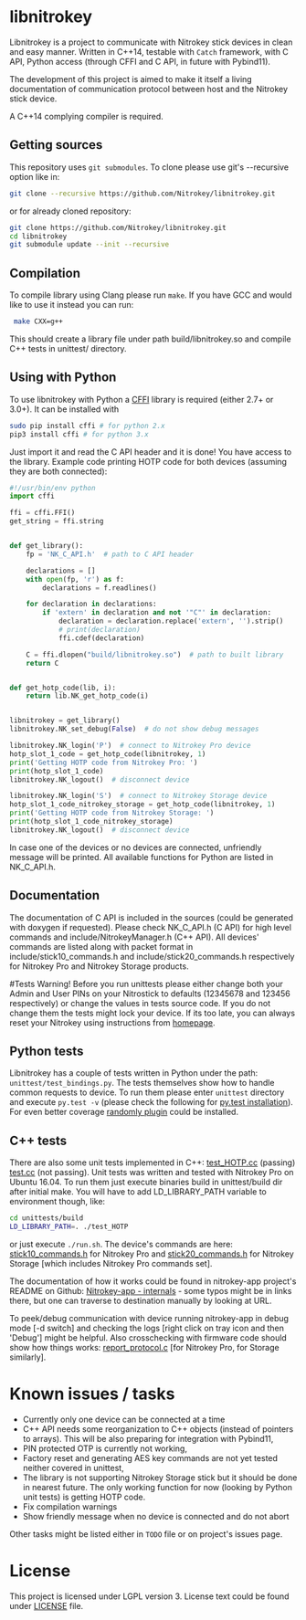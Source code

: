 # libnitrokey
Libnitrokey is a project to communicate with Nitrokey stick devices in clean and easy manner. Written in C++14, testable with `Catch` framework, with C API, Python access (through CFFI and C API, in future with Pybind11).

The development of this project is aimed to make it itself a living documentation of communication protocol between host and the Nitrokey stick device.

A C++14 complying compiler is required.

## Getting sources
This repository uses `git submodules`.
To clone please use git's --recursive option like in:
```bash
git clone --recursive https://github.com/Nitrokey/libnitrokey.git
```
or for already cloned repository:
```bash
git clone https://github.com/Nitrokey/libnitrokey.git
cd libnitrokey
git submodule update --init --recursive
```

## Compilation
To compile library using Clang please run `make`. If you have GCC and would like to use it instead you can run:
```bash
 make CXX=g++
```
This should create a library file under path build/libnitrokey.so and compile C++ tests in unittest/ directory.

## Using with Python
To use libnitrokey with Python a [CFFI](http://cffi.readthedocs.io/en/latest/overview.html) library is required (either 2.7+ or 3.0+). It can be installed with
```bash
sudo pip install cffi # for python 2.x
pip3 install cffi # for python 3.x
```
Just import it and read the C API header and it is done! You have access to the library. Example code printing HOTP code for both devices (assuming they are both connected):
```python
#!/usr/bin/env python
import cffi

ffi = cffi.FFI()
get_string = ffi.string


def get_library():
    fp = 'NK_C_API.h'  # path to C API header

    declarations = []
    with open(fp, 'r') as f:
        declarations = f.readlines()

    for declaration in declarations:
        if 'extern' in declaration and not '"C"' in declaration:
            declaration = declaration.replace('extern', '').strip()
            # print(declaration)
            ffi.cdef(declaration)

    C = ffi.dlopen("build/libnitrokey.so")  # path to built library
    return C


def get_hotp_code(lib, i):
    return lib.NK_get_hotp_code(i)


libnitrokey = get_library()
libnitrokey.NK_set_debug(False)  # do not show debug messages

libnitrokey.NK_login('P')  # connect to Nitrokey Pro device
hotp_slot_1_code = get_hotp_code(libnitrokey, 1)
print('Getting HOTP code from Nitrokey Pro: ')
print(hotp_slot_1_code)
libnitrokey.NK_logout()  # disconnect device

libnitrokey.NK_login('S')  # connect to Nitrokey Storage device
hotp_slot_1_code_nitrokey_storage = get_hotp_code(libnitrokey, 1)
print('Getting HOTP code from Nitrokey Storage: ')
print(hotp_slot_1_code_nitrokey_storage)
libnitrokey.NK_logout()  # disconnect device
```
In case one of the devices or no devices are connected, unfriendly message will be printed.
All available functions for Python are listed in NK_C_API.h.

## Documentation
The documentation of C API is included in the sources (could be  generated with doxygen if requested).
Please check NK_C_API.h (C API) for high level commands and include/NitrokeyManager.h (C++ API). All devices' commands are listed along with packet format in include/stick10_commands.h and include/stick20_commands.h respectively for Nitrokey Pro and Nitrokey Storage products.

#Tests
Warning! Before you run unittests please either change both your Admin and User PINs on your Nitrostick to defaults (12345678 and 123456 respectively) or change the values in tests source code. If you do not change them the tests might lock your device. If its too late, you can always reset your Nitrokey using instructions from [homepage](https://www.nitrokey.com/de/documentation/how-reset-nitrokey).

## Python tests
Libnitrokey has a couple of tests written in Python under the path: `unittest/test_bindings.py`. The tests themselves show how to handle common requests to device.
To run them please enter `unittest` directory and execute `py.test -v` (please check the following for [py.test installation](http://doc.pytest.org/en/latest/getting-started.html)). For even better coverage [randomly plugin](https://pypi.python.org/pypi/pytest-randomly) could be installed.

## C++ tests
There are also some unit tests implemented in C++:
[test_HOTP.cc](https://github.com/Nitrokey/libnitrokey/blob/master/unittest/test_HOTP.cc) (passing)
[test.cc](https://github.com/Nitrokey/libnitrokey/blob/master/unittest/test.cc) (not passing).
Unit tests was written and tested with Nitrokey Pro on Ubuntu 16.04. To run them just execute binaries build in unittest/build dir after initial make. You will have to add LD_LIBRARY_PATH variable to environment though, like:
```bash
cd unittests/build
LD_LIBRARY_PATH=. ./test_HOTP
```
or just execute `./run.sh`.
The device's commands are here:
[stick10_commands.h](https://github.com/Nitrokey/libnitrokey/blob/hotp_tests/include/stick10_commands.h)
for Nitrokey Pro and
[stick20_commands.h](https://github.com/Nitrokey/libnitrokey/blob/hotp_tests/include/stick20_commands.h)
for Nitrokey Storage [which includes Nitrokey Pro commands set].

The documentation of how it works could be found in nitrokey-app project's README on Github:
[Nitrokey-app - internals](https://github.com/Nitrokey/nitrokey-app/blob/master/README.md#internals) - some typos might be in links there, but one can traverse to destination manually by looking at URL.

To peek/debug communication with device running nitrokey-app in debug mode [-d switch] and checking the logs
[right click on tray icon and then 'Debug'] might be helpful. Also crosschecking with
firmware code should show how things works:
[report_protocol.c](https://github.com/Nitrokey/nitrokey-pro-firmware/blob/master/src/keyboard/report_protocol.c)
[for Nitrokey Pro, for Storage similarly].

# Known issues / tasks
* Currently only one device can be connected at a time
* C++ API needs some reorganization to C++ objects (instead of pointers to arrays). This will be also preparing for integration with Pybind11,
* PIN protected OTP is currently not working,
* Factory reset and generating AES key commands are not yet tested neither covered in unittest,
* The library is not supporting Nitrokey Storage stick but it should be done in nearest future. The only working function for now (looking by Python unit tests) is getting HOTP code.
* Fix compilation warnings
* Show friendly message when no device is connected and do not abort

Other tasks might be listed either in `TODO` file or on project's issues page.

# License
This project is licensed under LGPL version 3. License text could be found under [LICENSE](LICENSE) file.
